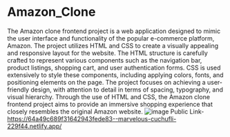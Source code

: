 # Amazon_Clone
The Amazon clone frontend project is a web application designed to mimic the user interface and functionality of the popular e-commerce platform, Amazon. The project utilizes HTML and CSS to create a visually appealing and responsive layout for the website. The HTML structure is carefully crafted to represent various components such as the navigation bar, product listings, shopping cart, and user authentication forms. CSS is used extensively to style these components, including applying colors, fonts, and positioning elements on the page. The project focuses on achieving a user-friendly design, with attention to detail in terms of spacing, typography, and visual hierarchy. Through the use of HTML and CSS, the Amazon clone frontend project aims to provide an immersive shopping experience that closely resembles the original Amazon website.
![image](https://github.com/kmishraa/Amazon_Clone/assets/104066423/bd67546b-d35c-4f72-9585-9d55bec671af)
Public Link- https://64a49c689f31642943fede83--marvelous-cuchufli-229f44.netlify.app/
